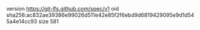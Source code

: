 version https://git-lfs.github.com/spec/v1
oid sha256:ac832ae39386e99026d511e42e85f2f6ebd9d6819429095e9d1d545a4e14cc93
size 581
